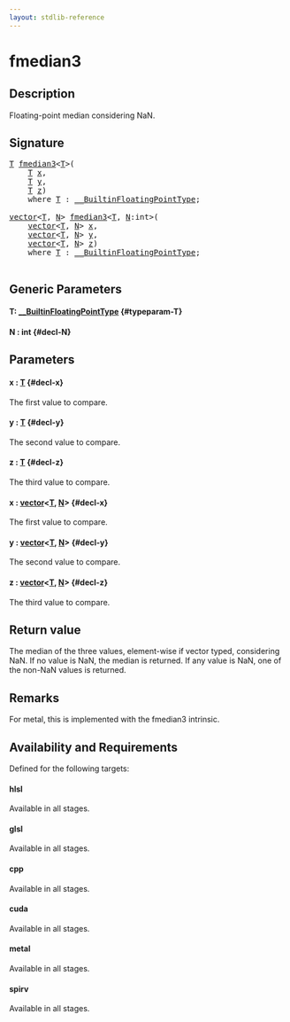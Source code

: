 ```yaml
---
layout: stdlib-reference
---
```


# fmedian3

## Description

Floating-point median considering NaN.



## Signature 

<pre>
<a href="/stdlib-reference/global-decls/fmedian3#typeparam-T" class="code_type">T</a> <a href="/stdlib-reference/global-decls/fmedian3">fmedian3</a>&lt;<a href="/stdlib-reference/global-decls/fmedian3#typeparam-T" class="code_type">T</a>&gt;(
    <a href="/stdlib-reference/global-decls/fmedian3#typeparam-T" class="code_type">T</a> <a href="/stdlib-reference/global-decls/fmedian3#decl-x" class="code_param">x</a>,
    <a href="/stdlib-reference/global-decls/fmedian3#typeparam-T" class="code_type">T</a> <a href="/stdlib-reference/global-decls/fmedian3#decl-y" class="code_param">y</a>,
    <a href="/stdlib-reference/global-decls/fmedian3#typeparam-T" class="code_type">T</a> <a href="/stdlib-reference/global-decls/fmedian3#decl-z" class="code_param">z</a>)
    <span class='code_keyword'>where</span> <a href="/stdlib-reference/global-decls/fmedian3#typeparam-T" class="code_type">T</a> : <a href="/stdlib-reference/interfaces/0_builtinfloatingpointtype-029hm/index" class="code_type">__BuiltinFloatingPointType</a>;

<a href="/stdlib-reference/types/vector/index" class="code_type">vector</a>&lt;<a href="/stdlib-reference/global-decls/fmedian3#typeparam-T" class="code_type">T</a>, <a href="/stdlib-reference/global-decls/fmedian3#decl-N" class="code_var">N</a>&gt; <a href="/stdlib-reference/global-decls/fmedian3">fmedian3</a>&lt;<a href="/stdlib-reference/global-decls/fmedian3#typeparam-T" class="code_type">T</a>, <a href="/stdlib-reference/global-decls/fmedian3#decl-N" class="code_var">N</a>:<span class="code_keyword">int</span>&gt;(
    <a href="/stdlib-reference/types/vector/index" class="code_type">vector</a>&lt;<a href="/stdlib-reference/global-decls/fmedian3#typeparam-T" class="code_type">T</a>, <a href="/stdlib-reference/global-decls/fmedian3#decl-N" class="code_var">N</a>&gt; <a href="/stdlib-reference/global-decls/fmedian3#decl-x" class="code_param">x</a>,
    <a href="/stdlib-reference/types/vector/index" class="code_type">vector</a>&lt;<a href="/stdlib-reference/global-decls/fmedian3#typeparam-T" class="code_type">T</a>, <a href="/stdlib-reference/global-decls/fmedian3#decl-N" class="code_var">N</a>&gt; <a href="/stdlib-reference/global-decls/fmedian3#decl-y" class="code_param">y</a>,
    <a href="/stdlib-reference/types/vector/index" class="code_type">vector</a>&lt;<a href="/stdlib-reference/global-decls/fmedian3#typeparam-T" class="code_type">T</a>, <a href="/stdlib-reference/global-decls/fmedian3#decl-N" class="code_var">N</a>&gt; <a href="/stdlib-reference/global-decls/fmedian3#decl-z" class="code_param">z</a>)
    <span class='code_keyword'>where</span> <a href="/stdlib-reference/global-decls/fmedian3#typeparam-T" class="code_type">T</a> : <a href="/stdlib-reference/interfaces/0_builtinfloatingpointtype-029hm/index" class="code_type">__BuiltinFloatingPointType</a>;

</pre>

## Generic Parameters

#### T: [\_\_BuiltinFloatingPointType](/stdlib-reference/interfaces/0_builtinfloatingpointtype-029hm/index) {#typeparam-T}
#### N  : int {#decl-N}

## Parameters

#### x  : [T](/stdlib-reference/global-decls/fmedian3#typeparam-T) {#decl-x}
The first value to compare.

#### y  : [T](/stdlib-reference/global-decls/fmedian3#typeparam-T) {#decl-y}
The second value to compare.

#### z  : [T](/stdlib-reference/global-decls/fmedian3#typeparam-T) {#decl-z}
The third value to compare.

#### x  : [vector](/stdlib-reference/types/vector/index)\<[T](/stdlib-reference/types/vector/index#typeparam-T), [N](/stdlib-reference/types/vector/index#decl-N)\> {#decl-x}
The first value to compare.

#### y  : [vector](/stdlib-reference/types/vector/index)\<[T](/stdlib-reference/types/vector/index#typeparam-T), [N](/stdlib-reference/types/vector/index#decl-N)\> {#decl-y}
The second value to compare.

#### z  : [vector](/stdlib-reference/types/vector/index)\<[T](/stdlib-reference/types/vector/index#typeparam-T), [N](/stdlib-reference/types/vector/index#decl-N)\> {#decl-z}
The third value to compare.


## Return value
The median of the three values, element-wise if vector typed, considering NaN. If no value is NaN, the median is returned. If any value is NaN, one of the non-NaN values is returned.

## Remarks
For metal, this is implemented with the fmedian3 intrinsic.


## Availability and Requirements

Defined for the following targets:

#### hlsl
Available in all stages.

#### glsl
Available in all stages.

#### cpp
Available in all stages.

#### cuda
Available in all stages.

#### metal
Available in all stages.

#### spirv
Available in all stages.



